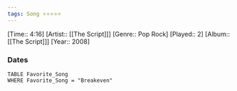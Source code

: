 ```yaml
---
tags: Song ⭐⭐⭐⭐⭐ 
---
```

[Time:: 4:16]
[Artist:: [[The Script]]]
[Genre:: Pop Rock]
[Played:: 2]
[Album:: [[The Script]]]
[Year:: 2008]
### Dates
````dataview
TABLE Favorite_Song
WHERE Favorite_Song = "Breakeven"
````